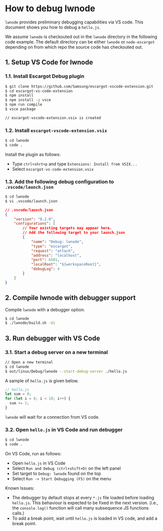 # How to debug lwnode

`lwnode` provides preliminary debugging capabilities via VS code. This document shows you how to debug a `hello.js`.

We assume `lwnode` is checkouted out in the `lwnode` directory in the following code example. The default directory can be either `lwnode` or `node-escargot` depending on from which repo the source code has checkouted out.

## 1. Setup VS Code for lwnode

### 1.1. Install Escargot Debug plugin

```sh
$ git clone https://github.com/Samsung/escargot-vscode-extension.git
$ cd escargot-vs-code-extension
$ npm install
$ npm install -g vsce
$ npm run compile
$ vsce package

// escargot-vscode-extension.vsix is created
```

### 1.2. Install `escargot-vscode-extension.vsix`
```sh
$ cd lwnode
$ code .
```
Install the plugin as follows:
* Type `ctrl+shrt+p` and type `Extensions: Install from VSIX...`
* Select `escargot-vs-code-extension.vsix`


### 1.3. Add the following debug configuration to `.vscode/launch.json`

```sh
$ cd lwnode
$ vi .vscode/launch.json
```
```json
// .vscode/launch.json
{
    "version": "0.2.0",
    "configurations": [
        // Your existing targets may appear here.
        // Add the following target to your launch.json
        {
            "name": "Debug: lwnode",
            "type": "escargot",
            "request": "attach",
            "address": "localhost",
            "port": 6501,
            "localRoot": "${workspaceRoot}",
            "debugLog": 4
        }
    ]
}
```

## 2. Compile lwnode with debugger support
Compile `lwnode` with a debugger option.
```sh
$ cd lwnode
$ ./lwnode/build.sh -di
```

## 3. Run debugger with VS Code

### 3.1. Start a debug server on a new terminal

```sh
// Open a new terminal
$ cd lwnode
$ out/linux/Debug/lwnode --start-debug-server ./hello.js
```
A sample of `hello.js` is given below.
```js
// hello.js
let sum = 0;
for (let i = 0; i < 10; i++) {
  sum += 1;
}
```

`lwnode` will wait for a connection from VS code.

### 3.2. Open `hello.js` in VS Code and run debugger
```sh
$ cd lwnode
$ code .
```
On VS Code, run as follows:
* Open `hello.js` in VS Code
* Select `Run and Debug (ctrl+shift+D)` on the left panel
* Set target to `Debug: lwnode` found on the top
* Select `Run -> Start Debugging (F5)` on the menu


Known Issues:
* The debugger by default stops at every `*.js` file loaded before loading `hello.js`. This behaviour is expected to be fixed in the next version. (i.e., the `console.log()` function will call many subsequence JS functions calls.)
* To add a break point, wait until `hello.js` is loaded in VS code, and add a break point.
